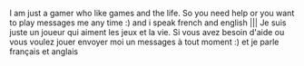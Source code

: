 I am just a gamer who like games and the life. So you need help or you want to play messages me any time :) and i speak french and english ||| Je suis juste un joueur qui aiment les jeux et la vie. Si vous avez besoin d'aide ou vous voulez jouer envoyer moi un messages à tout moment :) et je parle français et anglais

<!--
**Aveelo/Aveelo** is a ✨ _special_ ✨ repository because its `README.md` (this file) appears on your GitHub profile.

Here are some ideas to get you started:

- 🔭 I’m currently working on ...
- 🌱 I’m currently learning ...
- 👯 I’m looking to collaborate on ...
- 🤔 I’m looking for help with ...
- 💬 Ask me about ...
- 📫 How to reach me: ...
- 😄 Pronouns: ...
- ⚡ Fun fact: ...
-->
